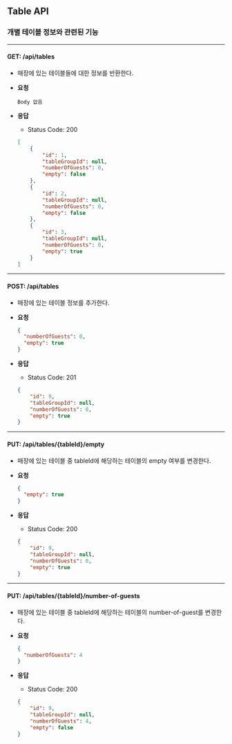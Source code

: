 ## Table API

### 개별 테이블 정보와 관련된 기능

----

#### GET: /api/tables
- 매장에 있는 테이블들에 대한 정보를 반환한다. 

- **요청**
    ```
    Body 없음
    ```

- **응답**
    - Status Code: 200
    ```json
    [
        {
            "id": 1,
            "tableGroupId": null,
            "numberOfGuests": 0,
            "empty": false
        },
        {
            "id": 2,
            "tableGroupId": null,
            "numberOfGuests": 0,
            "empty": false
        },
        {
            "id": 3,
            "tableGroupId": null,
            "numberOfGuests": 0,
            "empty": true
        }
    ]
    ```

----

#### POST: /api/tables
- 매장에 있는 테이블 정보를 추가한다. 

- **요청**
    ```json
    {
      "numberOfGuests": 0,
      "empty": true
    }
    ```

- **응답**
    - Status Code: 201
    ```json
    {
        "id": 9,
        "tableGroupId": null,
        "numberOfGuests": 0,
        "empty": true
    }
    ```

----

#### PUT: /api/tables/{tableId}/empty
- 매장에 있는 테이블 중 tableId에 해당하는 테이블의 empty 여부를 변경한다. 

- **요청**
    ```json
    {
      "empty": true
    }
    ```

- **응답**
    - Status Code: 200
    ```json
    {
        "id": 9,
        "tableGroupId": null,
        "numberOfGuests": 0,
        "empty": true
    }
    ```

----

#### PUT: /api/tables/{tableId}/number-of-guests
- 매장에 있는 테이블 중 tableId에 해당하는 테이블의 number-of-guest를 변경한다.

- **요청**
    ```json
    {
      "numberOfGuests": 4
    }
    ```

- **응답**
    - Status Code: 200
    ```json
    {
        "id": 9,
        "tableGroupId": null,
        "numberOfGuests": 4,
        "empty": false
    }
    ```
